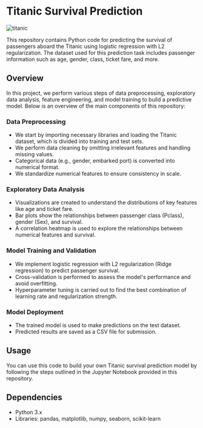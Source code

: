 # Titanic Survival Prediction
![titanic](titanic.gif)

This repository contains Python code for predicting the survival of passengers aboard the Titanic using logistic regression with L2 regularization. The dataset used for this prediction task includes passenger information such as age, gender, class, ticket fare, and more.

## Overview

In this project, we perform various steps of data preprocessing, exploratory data analysis, feature engineering, and model training to build a predictive model. Below is an overview of the main components of this repository:

### Data Preprocessing

- We start by importing necessary libraries and loading the Titanic dataset, which is divided into training and test sets.
- We perform data cleaning by omitting irrelevant features and handling missing values.
- Categorical data (e.g., gender, embarked port) is converted into numerical format.
- We standardize numerical features to ensure consistency in scale.

### Exploratory Data Analysis

- Visualizations are created to understand the distributions of key features like age and ticket fare.
- Bar plots show the relationships between passenger class (Pclass), gender (Sex), and survival.
- A correlation heatmap is used to explore the relationships between numerical features and survival.

### Model Training and Validation

- We implement logistic regression with L2 regularization (Ridge regression) to predict passenger survival.
- Cross-validation is performed to assess the model's performance and avoid overfitting.
- Hyperparameter tuning is carried out to find the best combination of learning rate and regularization strength.

### Model Deployment

- The trained model is used to make predictions on the test dataset.
- Predicted results are saved as a CSV file for submission.

## Usage

You can use this code to build your own Titanic survival prediction model by following the steps outlined in the Jupyter Notebook provided in this repository.

## Dependencies

- Python 3.x
- Libraries: pandas, matplotlib, numpy, seaborn, scikit-learn

